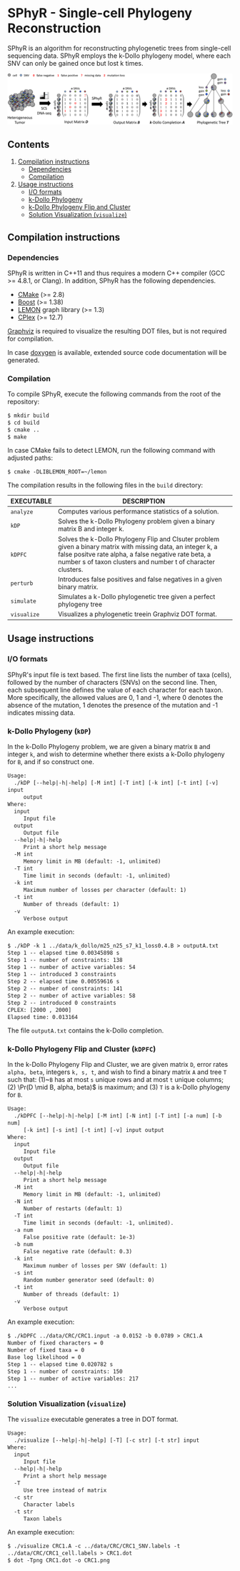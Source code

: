 # SPhyR - Single-cell Phylogeny Reconstruction

SPhyR is an algorithm for reconstructing phylogenetic trees from
single-cell sequencing data. SPhyR employs the k-Dollo phylogeny model,
where each SNV can only be gained once but lost k times.

![Overview of SPhyR](doc/overview.png)

## Contents

  1. [Compilation instructions](#compilation)
     * [Dependencies](#dep)
     * [Compilation](#comp)
  2. [Usage instructions](#usage)
     * [I/O formats](#io)
     * [k-Dollo Phylogeny](#kDP)
     * [k-Dollo Phylogeny Flip and Cluster](#kDPFC)
     * [Solution Visualization (`visualize`)](#viz)

<a name="compilation"></a>
## Compilation instructions

<a name="dep"></a>
### Dependencies

SPhyR is written in C++11 and thus requires a modern C++ compiler (GCC >= 4.8.1, or Clang). In addition, SPhyR has the following dependencies.

* [CMake](http://www.cmake.org/) (>= 2.8)
* [Boost](http://www.boost.org) (>= 1.38)
* [LEMON](http://lemon.cs.elte.hu/trac/lemon) graph library (>= 1.3)
* [CPlex](https://www.ibm.com/analytics/data-science/prescriptive-analytics/cplex-optimizer) (>= 12.7)

[Graphviz](http://www.graphviz.org) is required to visualize the resulting DOT files, but is not required for compilation.

In case [doxygen](http://www.stack.nl/~dimitri/doxygen/) is available, extended source code documentation will be generated.

<a name="comp"></a>
### Compilation

To compile SPhyR, execute the following commands from the root of the repository:

    $ mkdir build
    $ cd build
    $ cmake ..
    $ make

In case CMake fails to detect LEMON, run the following command with adjusted paths:

    $ cmake -DLIBLEMON_ROOT=~/lemon 

The compilation results in the following files in the `build` directory:

EXECUTABLE | DESCRIPTION
-----------|-------------
`analyze`  | Computes various performance statistics of a solution.
`kDP`      | Solves the k-Dollo Phylogeny problem given a binary matrix B and integer k.
`kDPFC`    | Solves the k-Dollo Phylogeny Flip and Clsuter problem given a binary matrix with missing data, an integer k, a false positve rate alpha, a false negative rate beta, a number s of taxon clusters and number t of character clusters.
`perturb`  | Introduces false positives and false negatives in a given binary matrix.
`simulate` | Simulates a k-Dollo phylogenetic tree given a perfect phylogeny tree
`visualize`| Visualizes a phylogenetic treein Graphviz DOT format.

<a name="usage"></a>
## Usage instructions

<a name="io"></a>
### I/O formats

SPhyR's input file is text based. The first line lists the number of taxa (cells), followed by the number of characters (SNVs) on the second line. Then, each subsequent line defines the value of each character for each taxon. More specifically, the allowed values are 0, 1 and -1, where 0 denotes the absence of the mutation, 1 denotes the presence of the mutation and -1 indicates missing data.

<a name="kDP"></a>
### k-Dollo Phylogeny (`kDP`)

In the k-Dollo Phylogeny problem, we are given a binary matrix `B` and integer `k`, and wish to determine whether there exists a k-Dollo phylogeny for `B`, and if so construct one.

    Usage:
      ./kDP [--help|-h|-help] [-M int] [-T int] [-k int] [-t int] [-v] input
         output
    Where:
      input
         Input file
      output
         Output file
      --help|-h|-help
         Print a short help message
      -M int
         Memory limit in MB (default: -1, unlimited)
      -T int
         Time limit in seconds (default: -1, unlimited)
      -k int
         Maximum number of losses per character (default: 1)
      -t int
         Number of threads (default: 1)
      -v
         Verbose output

An example execution:

    $ ./kDP -k 1 ../data/k_dollo/m25_n25_s7_k1_loss0.4.B > outputA.txt
    Step 1 -- elapsed time 0.00345898 s
    Step 1 -- number of constraints: 138
    Step 1 -- number of active variables: 54
    Step 1 -- introduced 3 constraints
    Step 2 -- elapsed time 0.00559616 s
    Step 2 -- number of constraints: 141
    Step 2 -- number of active variables: 58
    Step 2 -- introduced 0 constraints
    CPLEX: [2000 , 2000]
    Elapsed time: 0.013164

The file `outputA.txt` contains the k-Dollo completion.

<a name="kDPFC"></a>
### k-Dollo Phylogeny Flip and Cluster (`kDPFC`)

In the k-Dollo Phylogeny Flip and Cluster, we are given matrix `D`, error rates `alpha, beta`, integers `k, s, t`, and wish to find a binary matrix `A` and tree `T` such that: (1)~`B` has at most `s` unique rows and at most `t` unique columns; (2) \Pr(D \mid B, alpha, beta)$ is maximum; and (3) `T` is a k-Dollo phylogeny for `B`.

    Usage:
      ./kDPFC [--help|-h|-help] [-M int] [-N int] [-T int] [-a num] [-b num]
         [-k int] [-s int] [-t int] [-v] input output
    Where:
      input
         Input file
      output
         Output file
      --help|-h|-help
         Print a short help message
      -M int
         Memory limit in MB (default: -1, unlimited)
      -N int
         Number of restarts (default: 1)
      -T int
         Time limit in seconds (default: -1, unlimited).
      -a num
         False positive rate (default: 1e-3)
      -b num
         False negative rate (default: 0.3)
      -k int
         Maximum number of losses per SNV (default: 1)
      -s int
         Random number generator seed (default: 0)
      -t int
         Number of threads (default: 1)
      -v
         Verbose output

An example execution:

    $ ./kDPFC ../data/CRC/CRC1.input -a 0.0152 -b 0.0789 > CRC1.A
    Number of fixed characters = 0
    Number of fixed taxa = 0
    Base log likelihood = 0
    Step 1 -- elapsed time 0.020782 s
    Step 1 -- number of constraints: 150
    Step 1 -- number of active variables: 217
    ...

<a name="viz"></a>
### Solution Visualization (`visualize`)

The `visualize` executable generates a tree in DOT format.

    Usage:
      ./visualize [--help|-h|-help] [-T] [-c str] [-t str] input
    Where:
      input
         Input file
      --help|-h|-help
         Print a short help message
      -T
         Use tree instead of matrix
      -c str
         Character labels
      -t str
         Taxon labels

An example execution:

    $ ./visualize CRC1.A -c ../data/CRC/CRC1_SNV.labels -t ../data/CRC/CRC1_cell.labels > CRC1.dot
    $ dot -Tpng CRC1.dot -o CRC1.png
